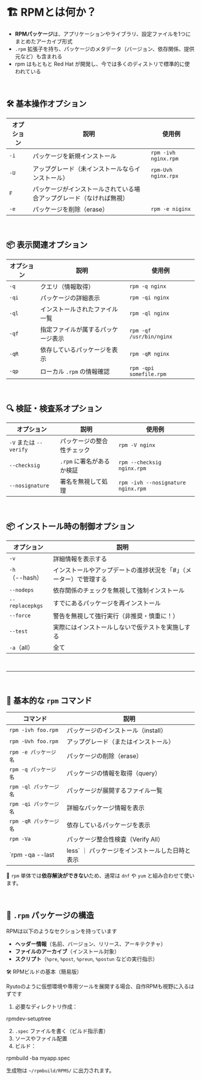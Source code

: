 # 🏗 RPMとは何か？

-   **RPMパッケージ**は、アプリケーションやライブラリ、設定ファイルを1つにまとめたアーカイブ形式
-   `.rpm` 拡張子を持ち、パッケージのメタデータ（バージョン、依存関係、提供元など）も含まれる
-   rpm はもともと Red Hat が開発し、今では多くのディストリで標準的に使われている


<br>

## 🛠 基本操作オプション

| オプション | 説明 | 使用例 |
|----------------|-----------------|------------|
| `-i` | パッケージを新規インストール | `rpm -ivh nginx.rpm` |
| `-U` | アップグレード（未インストールならインストール）| `rpm-Uvh nginx.rpx` |
| `F` | パッケージがインストールされている場合アップグレード（なければ無視） |  |
| `-e` | パッケージを削除（erase）| `rpm -e niginx` |

<br>

## 📦 表示関連オプション

| オプション |  説明 | 使用例 |
|------------|--------|----------|
| `-q` |クエリ（情報取得）| `rpm -q nginx` |
| `-qi` | パッケージの詳細表示 | `rpm -qi nginx` | 
| `-ql` | インストールされたファイル一覧 | `rpm -ql nginx` | 
| `-qf` | 指定ファイルが属するパッケージ表示 | `rpm -qf /usr/bin/nginx` |
| `-qR` |  依存しているパッケージを表示 | `rpm -qR nginx` |
| `-qp` | ローカル `.rpm` の情報確認 |`rpm -qpi somefile.rpm` |

<br>

## 🔍 検証・検査系オプション

| オプション | 説明 | 使用例 |
|--------|-------|-----|
| `-V` または `--verify` | パッケージの整合性チェック | `rpm -V nginx` |
| `--checksig` | `.rpm` に署名があるか検証 | `rpm --checksig nginx.rpm` |
| `--nosignature` | 署名を無視して処理 | `rpm -ivh --nosignature nginx.rpm` |

<br>

## 📦 インストール時の制御オプション

| オプション | 説明 |
|-----------------------|----------------------|
| `-v` | 詳細情報を表示する |
| `-h`（--hash） | インストールやアップデートの進捗状況を「#」（メーター）で管理する |
| `--nodeps` | 依存関係のチェックを無視して強制インストール |
| `--replacepkgs` | すでにあるパッケージを再インストール |
| `--force` | 警告を無視して強行実行（非推奨・慎重に！） |
| `--test` | 実際にはインストールしないで仮テストを実施しする |
| `-a`（all） | 全て |

<br>

----------------------

<br>

## 🔧 基本的な `rpm` コマンド

| コマンド | 説明 |
|--------------|----------------|
| `rpm -ivh foo.rpm` | パッケージのインストール（install）|
| `rpm -Uvh foo.rpm` | アップグレード（またはインストール）|
| `rpm -e パッケージ名` | パッケージの削除（erase）|
| `rpm -q パッケージ名` | パッケージの情報を取得（query）|
| `rpm -ql パッケージ名` | パッケージが展開するファイル一覧 |
| `rpm -qi パッケージ名` | 詳細なパッケージ情報を表示 |
| `rpm -qR パッケージ名` | 依存しているパッケージを表示 |
| `rpm -Va` | パッケージ整合性検査（Verify All）|
| `rpm -qa --last | less` ｜ パッケージをインストールした日時と表示 |
📝 `rpm` 単体では**依存解決ができない**ため、通常は `dnf` や `yum` と組み合わせて使います。

<br>

## 🧩 `.rpm` パッケージの構造

RPMは以下のようなセクションを持っています

-   **ヘッダー情報**（名前、バージョン、リリース、アーキテクチャ）
-   **ファイルのアーカイブ**（インストール対象）
-   **スクリプト**（`%pre`, `%post`, `%preun`, `%postun` などの実行指示）



🛠 RPMビルドの基本（簡易版）

Ryutoのように仮想環境や専用ツールを展開する場合、自作RPMも視野に入るはずです

1.  必要なディレクトリ作成：

rpmdev-setuptree

2.  `.spec` ファイルを書く（ビルド指示書）
3.  ソースやファイル配置
4.  ビルド：

rpmbuild -ba myapp.spec

生成物は `~/rpmbuild/RPMS/` に出力されます。
